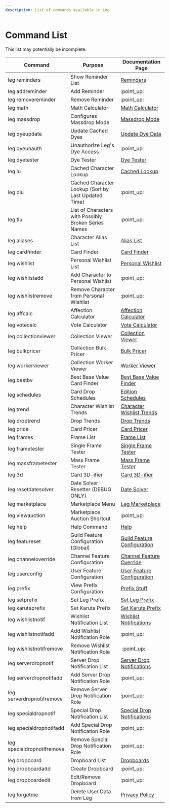```yaml
---
description: List of commands available in Leg
---
```


# Command List

This list may potentially be incomplete.

| Command                    | Purpose                                              | Documentation Page                                                                                    |
| -------------------------- | ---------------------------------------------------- | ----------------------------------------------------------------------------------------------------- |
| leg reminders              | Show Reminder List                                   | [Reminders](../useful-utilities/reminders.md)                                                         |
| leg addreminder            | Add Reminder                                         | ​:point\_up:                                                                                          |
| leg removereminder         | Remove Reminder                                      | ​:point\_up:                                                                                          |
| leg math                   | Math Calculator                                      | [Math Calculator](../useful-utilities/math-calculator.md)                                             |
| leg massdrop               | Configures Massdrop Mode                             | [Massdrop Mode](../karuta-utilities/drop-analysis/massdrop-mode.md)                                   |
| leg dyeupdate              | Update Cached Dyes                                   | [Update Dye Data](../karuta-utilities/dye-utilities/update-dye-data.md)                               |
| leg dyeunauth              | Unauthorize Leg's Dye Access                         | :point\_up:                                                                                           |
| leg dyetester              | Dye Tester                                           | [Dye Tester](../karuta-utilities/dye-utilities/dye-tester.md)                                         |
| leg lu                     | Cached Character Lookup                              | [Cached Lookup](../karuta-utilities/character-tools/cached-lookup.md)                                 |
| leg olu                    | Cached Character Lookup (Sort by Last Updated Time)  | :point\_up:                                                                                           |
| leg tlu                    | List of Characters with Possibly Broken Series Names | :point\_up:                                                                                           |
| leg aliases                | Character Alias List                                 | [Alias List](../karuta-utilities/character-tools/alias-list.md)                                       |
| leg cardfinder             | Card Finder                                          | [Card Finder](../karuta-utilities/character-tools/card-finder.md)                                     |
| leg wishlist               | Personal Wishlist List                               | [Personal Wishlist](../karuta-utilities/character-tools/personal-wishlist.md)                         |
| leg wishlistadd            | Add Character to Personal Wishlist                   | :point\_up:                                                                                           |
| leg wishlistremove         | Remove Character from Personal Wishlist              | :point\_up:                                                                                           |
| leg affcalc                | Affection Calculator                                 | [Affection Calculator](../karuta-utilities/character-tools/affection-calculator-wip.md)               |
| leg votecalc               | Vote Calculator                                      | [Vote Calculator](../karuta-utilities/user-utilities/vote-calculator.md)                              |
| leg collectionviewer       | Collection Viewer                                    | [Collection Viewer](../karuta-utilities/card-collection-utilities/collection-viewer.md)               |
| leg bulkpricer             | Collection Bulk Pricer                               | [Bulk Pricer](../karuta-utilities/card-collection-utilities/bulk-pricer.md)                           |
| leg workerviewer           | Collection Worker Viewer                             | [Worker Viewer](../karuta-utilities/card-collection-utilities/worker-viewer.md)                       |
| leg bestbv                 | Best Base Value Card Finder                          | [Best Base Value Finder](../karuta-utilities/statistics-and-data/best-base-value-finder.md)           |
| leg schedules              | Card Drop Schedules                                  | [Edition Schedules](../karuta-utilities/statistics-and-data/edition-schedules.md)                     |
| leg trend                  | Character Wishlist Trends                            | [Character Wishlist Trends](../karuta-utilities/statistics-and-data/character-wishlist-trends.md)     |
| leg droptrend              | Drop Trends                                          | [Drop Trends](../karuta-utilities/statistics-and-data/drop-trends.md)                                 |
| leg price                  | Card Pricer                                          | [Card Pricer](../karuta-utilities/card-utilities/card-pricer.md)                                      |
| leg frames                 | Frame List                                           | [Frame List](../karuta-utilities/card-utilities/frame-tester/frame-list.md)                           |
| leg frametester            | Single Frame Tester                                  | [Single Frame Tester](../karuta-utilities/card-utilities/frame-tester/single-frame-tester.md)         |
| leg massframetester        | Mass Frame Tester                                    | [Mass Frame Tester](../karuta-utilities/card-utilities/frame-tester/mass-frame-tester.md)             |
| leg 3d                     | Card 3D-ifier                                        | [Card 3D-ifier](../karuta-utilities/card-utilities/card-3d-ifier.md)                                  |
| leg resetdatesolver        | Date Solver Resetter (DEBUG ONLY)                    | [Date Solver](../karuta-utilities/date-solver.md)                                                     |
| leg marketplace            | Marketplace Menu                                     | [Leg Marketplace](../karuta-services/leg-marketplace.md)                                              |
| leg viewauction            | Marketplace Auction Shortcut                         | :point\_up:                                                                                           |
| leg help                   | Help Command                                         | [Help](../bot-management/help.md)                                                                     |
| leg featureset             | Guild Feature Configuration (Global)                 | [Guild Feature Configuration](../bot-management/guild-feature-configuration/)                         |
| leg channeloverride        | Channel Feature Configuration                        | [Channel Feature Override](../bot-management/guild-feature-configuration/channel-feature-override.md) |
| leg userconfig             | User Feature Configuration                           | [User Feature Configuration](../bot-management/user-feature-configuration/)                           |
| leg prefix                 | View Prefix Configuration                            | [Prefix Stuff](../admin-management/prefix-stuff/)                                                     |
| leg setprefix              | Set Leg Prefix                                       | [Set Leg Prefix](../admin-management/prefix-stuff/set-leg-prefix.md)                                  |
| leg karutaprefix           | Set Karuta Prefix                                    | [Set Karuta Prefix](../admin-management/prefix-stuff/set-karuta-prefix.md)                            |
| leg wishlistnotif          | Wishlist Notification List                           | [Wishlist Notifications](../admin-management/drop-notifications/wishlist-notifications.md)            |
| leg wishlistnotifadd       | Add Wishlist Notification Role                       | :point\_up:                                                                                           |
| leg wishlistnotifremove    | Remove Wishlist Notification Role                    | ​​ :point\_up:                                                                                        |
| leg serverdropnotif        | Server Drop Notification List                        | [Server Drop Notifications](../admin-management/drop-notifications/server-drop-notifications.md)      |
| leg serverdropnotifadd     | Add Server Drop Notification Role                    | :point\_up:                                                                                           |
| leg serverdropnotifremove  | Remove Server Drop Notification Role                 | :point\_up:                                                                                           |
| leg specialdropnotif       | Special Drop Notification List                       | [Special Drop Notifications](../admin-management/drop-notifications/special-drop-notifications.md)    |
| leg specialdropnotifadd    | Add Special Drop Notification Role                   | :point\_up:                                                                                           |
| leg specialdropnotifremove | Remove Special Drop Notification Role                | :point\_up:                                                                                           |
| leg dropboard              | Dropboard List                                       | [Dropboards](../admin-management/dropboards.md)                                                       |
| leg dropboardadd           | Create Dropboard                                     | :point\_up:                                                                                           |
| leg dropboardedit          | Edit/Remove Dropboard                                | :point\_up:                                                                                           |
| leg forgetme               | Delete User Data from Leg                            | [Privacy Policy](privacy-policy.md)                                                                   |
